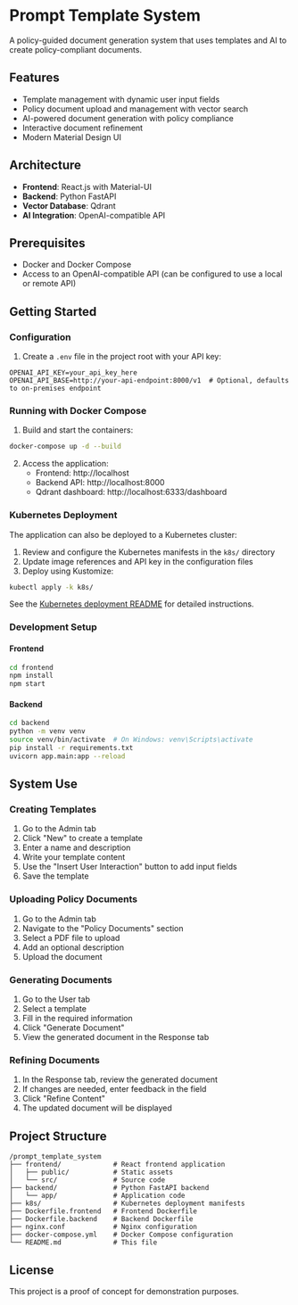 # Prompt Template System

A policy-guided document generation system that uses templates and AI to create policy-compliant documents.

## Features

- Template management with dynamic user input fields
- Policy document upload and management with vector search
- AI-powered document generation with policy compliance
- Interactive document refinement
- Modern Material Design UI

## Architecture

- **Frontend**: React.js with Material-UI
- **Backend**: Python FastAPI
- **Vector Database**: Qdrant
- **AI Integration**: OpenAI-compatible API

## Prerequisites

- Docker and Docker Compose
- Access to an OpenAI-compatible API (can be configured to use a local or remote API)

## Getting Started

### Configuration

1. Create a `.env` file in the project root with your API key:

```
OPENAI_API_KEY=your_api_key_here
OPENAI_API_BASE=http://your-api-endpoint:8000/v1  # Optional, defaults to on-premises endpoint
```

### Running with Docker Compose

1. Build and start the containers:

```bash
docker-compose up -d --build
```

2. Access the application:
   - Frontend: http://localhost
   - Backend API: http://localhost:8000
   - Qdrant dashboard: http://localhost:6333/dashboard

### Kubernetes Deployment

The application can also be deployed to a Kubernetes cluster:

1. Review and configure the Kubernetes manifests in the `k8s/` directory
2. Update image references and API key in the configuration files
3. Deploy using Kustomize:

```bash
kubectl apply -k k8s/
```

See the [Kubernetes deployment README](k8s/README.md) for detailed instructions.

### Development Setup

#### Frontend

```bash
cd frontend
npm install
npm start
```

#### Backend

```bash
cd backend
python -m venv venv
source venv/bin/activate  # On Windows: venv\Scripts\activate
pip install -r requirements.txt
uvicorn app.main:app --reload
```

## System Use

### Creating Templates

1. Go to the Admin tab
2. Click "New" to create a template
3. Enter a name and description
4. Write your template content
5. Use the "Insert User Interaction" button to add input fields
6. Save the template

### Uploading Policy Documents

1. Go to the Admin tab
2. Navigate to the "Policy Documents" section
3. Select a PDF file to upload
4. Add an optional description
5. Upload the document

### Generating Documents

1. Go to the User tab
2. Select a template
3. Fill in the required information
4. Click "Generate Document"
5. View the generated document in the Response tab

### Refining Documents

1. In the Response tab, review the generated document
2. If changes are needed, enter feedback in the field
3. Click "Refine Content"
4. The updated document will be displayed

## Project Structure

```
/prompt_template_system
├── frontend/             # React frontend application
│   ├── public/           # Static assets
│   └── src/              # Source code
├── backend/              # Python FastAPI backend
│   └── app/              # Application code
├── k8s/                  # Kubernetes deployment manifests
├── Dockerfile.frontend   # Frontend Dockerfile
├── Dockerfile.backend    # Backend Dockerfile
├── nginx.conf            # Nginx configuration
├── docker-compose.yml    # Docker Compose configuration
└── README.md             # This file
```

## License

This project is a proof of concept for demonstration purposes. 
